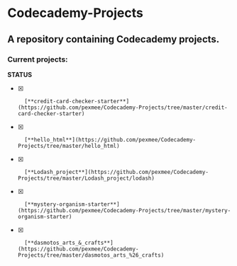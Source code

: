 # Codecademy-Projects

## A repository containing Codecademy projects.

### Current projects:

**STATUS**
- [x]       [**credit-card-checker-starter**](https://github.com/pexmee/Codecademy-Projects/tree/master/credit-card-checker-starter)
- [x]       [**hello_html**](https://github.com/pexmee/Codecademy-Projects/tree/master/hello_html)
- [x]       [**Lodash_project**](https://github.com/pexmee/Codecademy-Projects/tree/master/Lodash_project/lodash)
- [x]       [**mystery-organism-starter**](https://github.com/pexmee/Codecademy-Projects/tree/master/mystery-organism-starter)
- [x]       [**dasmotos_arts_&_crafts**](https://github.com/pexmee/Codecademy-Projects/tree/master/dasmotos_arts_%26_crafts)

